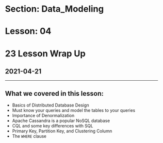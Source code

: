 # Section: Data_Modeling
# Lesson: 04
# 23 Lesson Wrap Up
## 2021-04-21
---

## What we covered in this lesson:
- Basics of Distributed Database Design
- Must know your queries and model the tables to your queries
- Importance of Denormalization
- Apache Cassandra is a popular NoSQL database
- CQL and some key differences with SQL
- Primary Key, Partition Key, and Clustering Column
- The `WHERE` clause